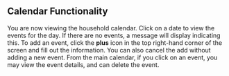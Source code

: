 ## Calendar Functionality
You are now viewing the household calendar. 
Click on a date to view the events for the day.
If there are no events, a message will display indicating this.
To add an event, click the **plus** icon in the top 
right-hand corner of the screen and fill out the information.
You can also cancel the add without adding a new event.
From the main calendar, if you click on an event, you 
may view the event details, and can delete the event.
